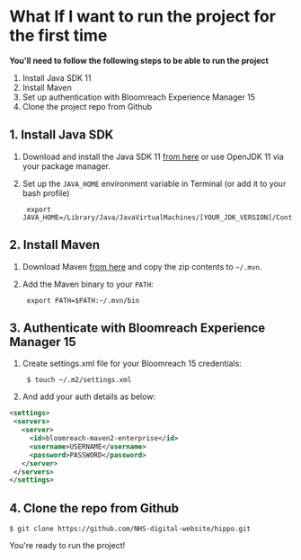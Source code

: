 # What If I want to run the project for the first time

**You'll need to follow the following steps to be able to run the project**

1. Install Java SDK 11
2. Install Maven
3. Set up authentication with Bloomreach Experience Manager 15
4. Clone the project repo from Github

## 1. Install Java SDK

1. Download and install the Java SDK 11 [from here](https://www.oracle.com/java/technologies/javase-jdk11-downloads.html) or use OpenJDK 11 via your package manager.
2. Set up the `JAVA_HOME` environment variable in Terminal (or add it to your bash profile)

		export JAVA_HOME=/Library/Java/JavaVirtualMachines/[YOUR_JDK_VERSION]/Contents/Home

## 2. Install Maven

1. Download Maven [from here](https://maven.apache.org/download.cgi) and copy the zip contents to `~/.mvn`.
2. Add the Maven binary to your `PATH`:

		export PATH=$PATH:~/.mvn/bin

## 3. Authenticate with Bloomreach Experience Manager 15

1. Create settings.xml file for your Bloomreach 15 credentials:

		$ touch ~/.m2/settings.xml

2. And add your auth details as below:

```XML
<settings>
 <servers>
   <server>
     <id>bloomreach-maven2-enterprise</id>
     <username>USERNAME</username>
     <password>PASSWORD</password>
   </server>
 </servers>
</settings>
```

## 4. Clone the repo from Github

	$ git clone https://github.com/NHS-digital-website/hippo.git

You're ready to run the project!